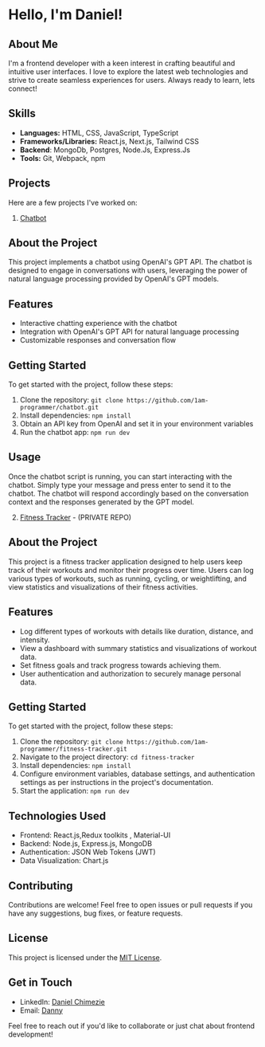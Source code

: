 # Hello, I'm Daniel! 

## About Me
I'm a frontend developer with a keen interest in crafting beautiful and intuitive user interfaces. I love to explore the latest web technologies and strive to create seamless experiences for users.
Always ready to learn, lets connect!

## Skills
- **Languages:** HTML, CSS, JavaScript, TypeScript
- **Frameworks/Libraries:** React.js, Next.js, Tailwind CSS
- **Backend**: MongoDb, Postgres, Node.Js, Express.Js
- **Tools:** Git, Webpack, npm

## Projects
Here are a few projects I've worked on:
1. [Chatbot ](https://github.com/1am-programmer/chatbot.git) 

## About the Project
This project implements a chatbot using OpenAI's GPT API. The chatbot is designed to engage in conversations with users, leveraging the power of natural language processing provided by OpenAI's GPT models.

## Features
- Interactive chatting experience with the chatbot
- Integration with OpenAI's GPT API for natural language processing
- Customizable responses and conversation flow

## Getting Started
To get started with the project, follow these steps:
1. Clone the repository: `git clone https://github.com/1am-programmer/chatbot.git`
2. Install dependencies: `npm install`
3. Obtain an API key from OpenAI and set it in your environment variables
4. Run the chatbot app: `npm run dev`

## Usage
Once the chatbot script is running, you can start interacting with the chatbot. Simply type your message and press enter to send it to the chatbot. The chatbot will respond accordingly based on the conversation context and the responses generated by the GPT model.




2. [Fitness Tracker](https://github.com/1am-programmer/fitness-tracker.git) - (PRIVATE REPO)

## About the Project
This project is a fitness tracker application designed to help users keep track of their workouts and monitor their progress over time. Users can log various types of workouts, such as running, cycling, or weightlifting, and view statistics and visualizations of their fitness activities.

## Features
- Log different types of workouts with details like duration, distance, and intensity.
- View a dashboard with summary statistics and visualizations of workout data.
- Set fitness goals and track progress towards achieving them.
- User authentication and authorization to securely manage personal data.

## Getting Started
To get started with the project, follow these steps:
1. Clone the repository: `git clone https://github.com/1am-programmer/fitness-tracker.git`
2. Navigate to the project directory: `cd fitness-tracker`
3. Install dependencies: `npm install`
4. Configure environment variables, database settings, and authentication settings as per instructions in the project's documentation.
5. Start the application: `npm run dev`

## Technologies Used
- Frontend: React.js,Redux toolkits , Material-UI
- Backend: Node.js, Express.js, MongoDB
- Authentication: JSON Web Tokens (JWT)
- Data Visualization: Chart.js

## Contributing
Contributions are welcome! Feel free to open issues or pull requests if you have any suggestions, bug fixes, or feature requests.

## License
This project is licensed under the [MIT License](LICENSE).


## Get in Touch
- LinkedIn: [Daniel Chimezie](https://www.linkedin.com/in/da23niel)
- Email: [Danny](dannydotdev@gmail.com)

Feel free to reach out if you'd like to collaborate or just chat about frontend development!



<!---
1am-programmer/1am-programmer is a ✨ special ✨ repository because its `README.md` (this file) appears on your GitHub profile.
You can click the Preview link to take a look at your changes.
--->
